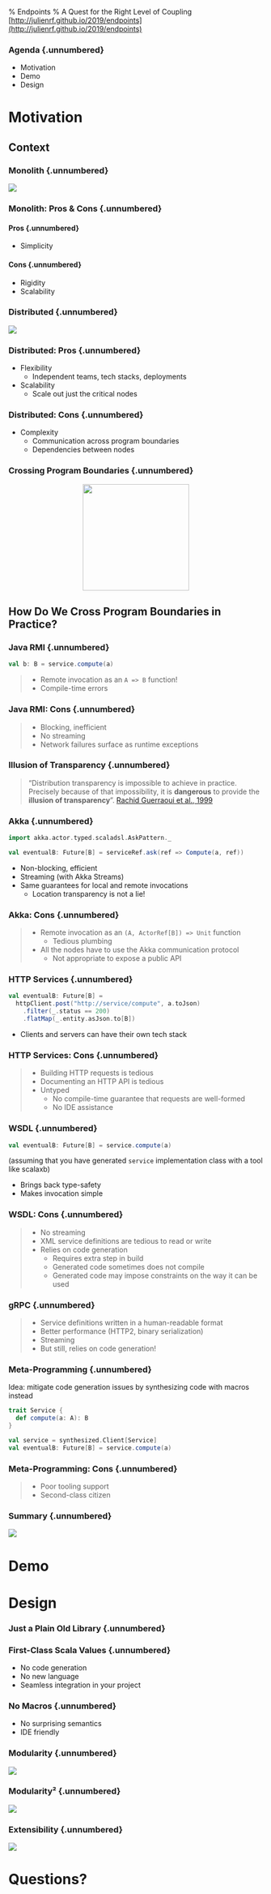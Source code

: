 % Endpoints
% A Quest for the Right Level of Coupling
   
  [http://julienrf.github.io/2019/endpoints](http://julienrf.github.io/2019/endpoints)

### Agenda {.unnumbered}

- Motivation
- Demo
- Design

# Motivation

## Context

### Monolith {.unnumbered}

![](monolith.svg)

### Monolith: Pros & Cons {.unnumbered}

#### Pros {.unnumbered}

- Simplicity

#### Cons {.unnumbered}

- Rigidity
- Scalability

### Distributed {.unnumbered}

![](distributed.svg)

### Distributed: Pros {.unnumbered}

- Flexibility
    - Independent teams, tech stacks, deployments
- Scalability
    - Scale out just the critical nodes

### Distributed: Cons {.unnumbered}

- Complexity
    - Communication across program boundaries
    - Dependencies between nodes

### Crossing Program Boundaries {.unnumbered}

<div style="text-align: center">
<img src="microservices.png" style="height: 15em">
</div>

## How Do We Cross Program Boundaries in Practice?

### Java RMI {.unnumbered}

~~~ scala
val b: B = service.compute(a)
~~~

> - Remote invocation as an `A => B` function!
> - Compile-time errors

### Java RMI: Cons {.unnumbered}

> - Blocking, inefficient
> - No streaming
> - Network failures surface as runtime exceptions

### Illusion of Transparency {.unnumbered}

> “Distribution transparency is impossible to achieve in practice. Precisely
> because of that impossibility, it is **dangerous** to provide the **illusion of
> transparency**”. [Rachid Guerraoui et al., 1999](http://www.engr.sjsu.edu/fayad/column/CACM/ACMPub/p101-guerraoui.pdf)

### Akka {.unnumbered}

~~~ scala
import akka.actor.typed.scaladsl.AskPattern._

val eventualB: Future[B] = serviceRef.ask(ref => Compute(a, ref))
~~~

- Non-blocking, efficient
- Streaming (with Akka Streams)
- Same guarantees for local and remote invocations
    - Location transparency is not a lie!

### Akka: Cons {.unnumbered}

> - Remote invocation as an `(A, ActorRef[B]) => Unit` function
>     - Tedious plumbing
> - All the nodes have to use the Akka communication protocol
>     - Not appropriate to expose a public API

### HTTP Services {.unnumbered}

~~~ scala
val eventualB: Future[B] =
  httpClient.post("http://service/compute", a.toJson)
    .filter(_.status == 200)
    .flatMap(_.entity.asJson.to[B])
~~~

- Clients and servers can have their own tech stack

### HTTP Services: Cons {.unnumbered}

> - Building HTTP requests is tedious
> - Documenting an HTTP API is tedious
> - Untyped
>     - No compile-time guarantee that requests are well-formed
>     - No IDE assistance

### WSDL {.unnumbered}

~~~ scala
val eventualB: Future[B] = service.compute(a)
~~~

(assuming that you have generated `service` implementation class with
a tool like scalaxb)

- Brings back type-safety
- Makes invocation simple

### WSDL: Cons {.unnumbered}

> - No streaming
> - XML service definitions are tedious to read or write
> - Relies on code generation
>     - Requires extra step in build
>     - Generated code sometimes does not compile
>     - Generated code may impose constraints on the way it can be used

### gRPC {.unnumbered}

> - Service definitions written in a human-readable format
> - Better performance (HTTP2, binary serialization)
> - Streaming
> - But still, relies on code generation!

### Meta-Programming {.unnumbered}

Idea: mitigate code generation issues by synthesizing code
with macros instead

~~~ scala
trait Service {
  def compute(a: A): B
}

val service = synthesized.Client[Service]
val eventualB: Future[B] = service.compute(a)
~~~

### Meta-Programming: Cons {.unnumbered}

> - Poor tooling support
> - Second-class citizen

### Summary {.unnumbered}

![](chart.svg)

# Demo

# Design

### Just a Plain Old Library {.unnumbered}

### First-Class Scala Values {.unnumbered}

- No code generation
- No new language
- Seamless integration in your project

### No Macros {.unnumbered}

- No surprising semantics
- IDE friendly

### Modularity {.unnumbered}

![](modularity.svg)

### Modularity² {.unnumbered}

![](modularity-bis.svg)

### Extensibility {.unnumbered}

![](extensibility.svg)

# Questions?
